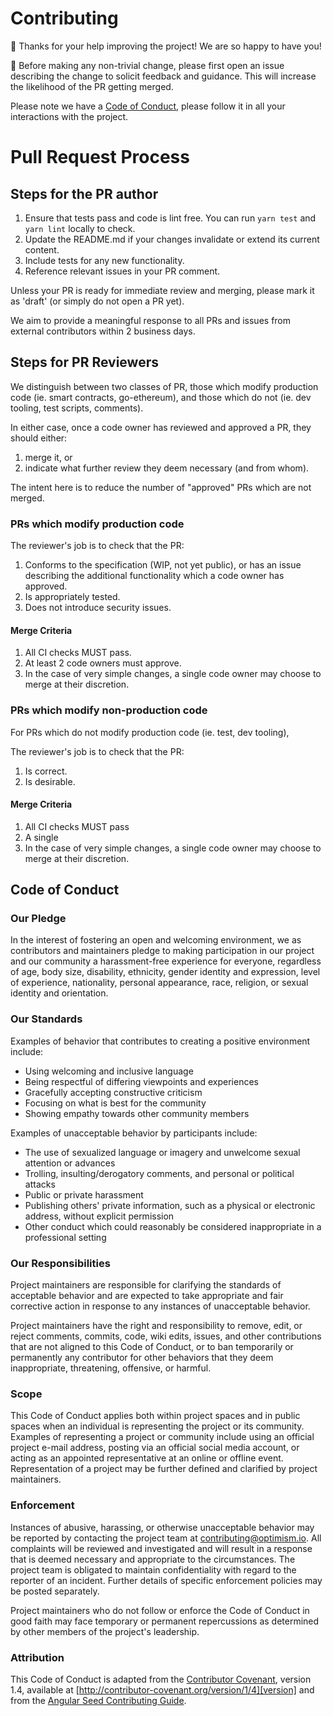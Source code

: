 # Contributing

🎈 Thanks for your help improving the project! We are so happy to have you!

🚨 Before making any non-trivial change, please first open an issue describing the change to solicit feedback and guidance. This will increase the likelihood of the PR getting merged.

Please note we have a [Code of Conduct](#code-of-conduct), please follow it in all your interactions with the project.

# Pull Request Process

## Steps for the PR author

1. Ensure that tests pass and code is lint free. You can run `yarn test` and `yarn lint` locally to check.
1. Update the README.md if your changes invalidate or extend its current content.
1. Include tests for any new functionality.
1. Reference relevant issues in your PR comment.

Unless your PR is ready for immediate review and merging, please mark it as 'draft' (or simply do not open a PR yet).

We aim to provide a meaningful response to all PRs and issues from external contributors within 2 business days.

## Steps for PR Reviewers

We distinguish between two classes of PR, those which modify production code (ie. smart contracts, go-ethereum), and those which do not (ie. dev tooling, test scripts, comments).

In either case, once a code owner has reviewed and approved a PR, they should either:
1. merge it, or
1. indicate what further review they deem necessary (and from whom).

The intent here is to reduce the number of "approved" PRs which are not merged.

### PRs which modify production code

The reviewer's job is to check that the PR:

1. Conforms to the specification (WIP, not yet public), or has an issue describing the additional functionality which a code owner has approved.
1. Is appropriately tested.
1. Does not introduce security issues.

#### Merge Criteria

1. All CI checks MUST pass.
1. At least 2 code owners must approve.
1. In the case of very simple changes, a single code owner may choose to merge at their discretion.

### PRs which modify non-production code

For PRs which do not modify production code (ie. test, dev tooling),

The reviewer's job is to check that the PR:

1. Is correct.
1. Is desirable.

#### Merge Criteria

1. All CI checks MUST pass
1. A single
1. In the case of very simple changes, a single code owner may choose to merge at their discretion.

## Code of Conduct

### Our Pledge

In the interest of fostering an open and welcoming environment, we as
contributors and maintainers pledge to making participation in our project and
our community a harassment-free experience for everyone, regardless of age, body
size, disability, ethnicity, gender identity and expression, level of experience,
nationality, personal appearance, race, religion, or sexual identity and
orientation.

### Our Standards

Examples of behavior that contributes to creating a positive environment
include:

* Using welcoming and inclusive language
* Being respectful of differing viewpoints and experiences
* Gracefully accepting constructive criticism
* Focusing on what is best for the community
* Showing empathy towards other community members

Examples of unacceptable behavior by participants include:

* The use of sexualized language or imagery and unwelcome sexual attention or
advances
* Trolling, insulting/derogatory comments, and personal or political attacks
* Public or private harassment
* Publishing others' private information, such as a physical or electronic
  address, without explicit permission
* Other conduct which could reasonably be considered inappropriate in a
  professional setting

### Our Responsibilities

Project maintainers are responsible for clarifying the standards of acceptable
behavior and are expected to take appropriate and fair corrective action in
response to any instances of unacceptable behavior.

Project maintainers have the right and responsibility to remove, edit, or
reject comments, commits, code, wiki edits, issues, and other contributions
that are not aligned to this Code of Conduct, or to ban temporarily or
permanently any contributor for other behaviors that they deem inappropriate,
threatening, offensive, or harmful.

### Scope

This Code of Conduct applies both within project spaces and in public spaces
when an individual is representing the project or its community. Examples of
representing a project or community include using an official project e-mail
address, posting via an official social media account, or acting as an appointed
representative at an online or offline event. Representation of a project may be
further defined and clarified by project maintainers.

### Enforcement

Instances of abusive, harassing, or otherwise unacceptable behavior may be
reported by contacting the project team at contributing@optimism.io. All
complaints will be reviewed and investigated and will result in a response that
is deemed necessary and appropriate to the circumstances. The project team is
obligated to maintain confidentiality with regard to the reporter of an incident.
Further details of specific enforcement policies may be posted separately.

Project maintainers who do not follow or enforce the Code of Conduct in good
faith may face temporary or permanent repercussions as determined by other
members of the project's leadership.

### Attribution

This Code of Conduct is adapted from the [Contributor Covenant][homepage], version 1.4,
available at [http://contributor-covenant.org/version/1/4][version] and from the [Angular Seed Contributing Guide][angular-contrib].

[homepage]: http://contributor-covenant.org
[version]: http://contributor-covenant.org/version/1/4/
[angular-contrib]: https://github.com/mgechev/angular-seed/blob/master/.github/CONTRIBUTING.md
